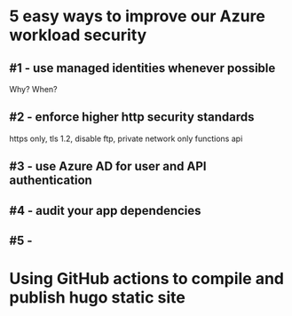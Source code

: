 # 5 easy ways to improve our Azure workload security

## #1 - use managed identities whenever possible
Why?
When?

## #2 - enforce higher http security standards
https only, tls 1.2, disable ftp, private network only
functions
api

## #3 - use Azure AD for user and API authentication

## #4 - audit your app dependencies

## #5 - 

# Using GitHub actions to compile and publish hugo static site